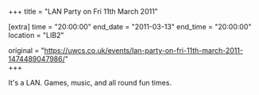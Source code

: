 +++
title = "LAN Party on Fri 11th March 2011"

[extra]
time = "20:00:00"
end_date = "2011-03-13"
end_time = "20:00:00"
location = "LIB2"

original = "https://uwcs.co.uk/events/lan-party-on-fri-11th-march-2011-1474489047986/"    
+++

It's a LAN. Games, music, and all round fun times.

